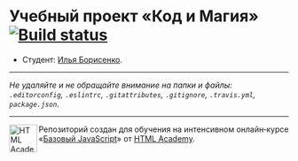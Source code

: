 # Учебный проект «Код и Магия» [![Build status][travis-image]][travis-url]

* Студент: [Илья Борисенко](https://up.htmlacademy.ru/javascript/9/user/39390).

---

_Не удаляйте и не обращайте внимание на папки и файлы:_<br>
_`.editorconfig`, `.eslintrc`, `.gitattributes`, `.gitignore`, `.travis.yml`, `package.json`._

---

<a href="https://htmlacademy.ru/intensive/javascript"><img align="left" width="50" height="50" title="HTML Academy" src="https://up.htmlacademy.ru/static/img/intensive/javascript/logo-for-github.svg"></a>

Репозиторий создан для обучения на интенсивном онлайн‑курсе «[Базовый JavaScript](https://htmlacademy.ru/intensive/javascript)» от [HTML Academy](https://htmlacademy.ru).

[travis-image]: https://travis-ci.org/htmlacademy-javascript/39390-code-and-magick.svg?branch=master
[travis-url]: https://travis-ci.org/htmlacademy-javascript/39390-code-and-magick
